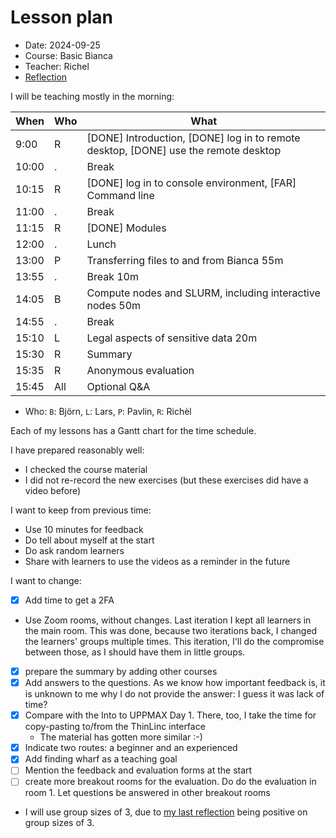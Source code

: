 # Lesson plan

- Date: 2024-09-25
- Course: Basic Bianca
- Teacher: Richel
- [Reflection](../../reflections/20240925/20240925_richel.md)

I will be teaching mostly in the morning:

When  | Who  | What
------|------|-----------------------------
9:00  | R    | [DONE] Introduction, [DONE] log in to remote desktop, [DONE] use the remote desktop
10:00 | .    | Break
10:15 | R    | [DONE] log in to console environment, [FAR] Command line
11:00 | .    | Break
11:15 | R    | [DONE] Modules
12:00 | .    | Lunch
13:00 | P    | Transferring files to and from Bianca 55m
13:55 | .    | Break 10m
14:05 | B    | Compute nodes and SLURM, including interactive nodes 50m
14:55 | .    | Break
15:10 | L    | Legal aspects of sensitive data 20m
15:30 | R    | Summary
15:35 | R    | Anonymous evaluation
15:45 | All  | Optional Q&A

* Who: `B`: Björn, `L`: Lars, `P`: Pavlin, `R`: Richèl

Each of my lessons has a Gantt chart for the time schedule.

I have prepared reasonably well: 

- I checked the course material
- I did not re-record the new exercises (but these exercises did have
  a video before)

I want to keep from previous time:

- Use 10 minutes for feedback
- Do tell about myself at the start
- Do ask random learners
- Share with learners to use the videos as a reminder in the future

I want to change:

- [x] Add time to get a 2FA
- Use Zoom rooms, without changes. Last iteration I kept all learners
  in the main room. This was done, because two iterations back, I changed
  the learners' groups multiple times. This iteration, I'll do the compromise
  between those, as I should have them in little groups.
- [x] prepare the summary by adding other courses
- [x] Add answers to the questions. As we know how important feedback is, it
  is unknown to me why I do not provide the answer: I guess it was
  lack of time?
- [x] Compare with the Into to UPPMAX Day 1. There, too, I take the time
  for copy-pasting to/from the ThinLinc interface
  - The material has gotten more similar :-)
- [x] Indicate two routes: a beginner and an experienced
- [x] Add finding wharf as a teaching goal
- [ ] Mention the feedback and evaluation forms at the start
- [ ] create more breakout rooms for the evaluation. Do do
  the evaluation in room 1. Let questions be answered in
  other breakout rooms
- I will use group sizes of 3, due to
  [my last reflection](https://uppmax.github.io/uppmax_intro_day_1/reflections/20240827/)
  being positive on group sizes of 3.

